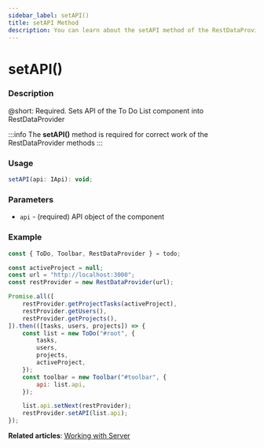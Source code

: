 ```yaml
---
sidebar_label: setAPI()
title: setAPI Method
description: You can learn about the setAPI method of the RestDataProvider in the documentation of the DHTMLX JavaScript To Do List library. Browse developer guides and API reference, try out code examples and live demos, and download a free 30-day evaluation version of DHTMLX To Do List.
---
```


# setAPI()

### Description

@short: Required. Sets API of the To Do List component into RestDataProvider

:::info
The **setAPI()** method is required for correct work of the RestDataProvider methods
:::

### Usage

~~~js
setAPI(api: IApi): void;
~~~

### Parameters

- `api` - (required) API object of the component

### Example

~~~js {5,12,23}
const { ToDo, Toolbar, RestDataProvider } = todo;

const activeProject = null;
const url = "http://localhost:3000";
const restProvider = new RestDataProvider(url);

Promise.all([
    restProvider.getProjectTasks(activeProject),
    restProvider.getUsers(),
    restProvider.getProjects(),
]).then(([tasks, users, projects]) => {
    const list = new ToDo("#root", {
        tasks,
        users,
        projects,
        activeProject,
    });
    const toolbar = new Toolbar("#toolbar", {
        api: list.api,
    });

    list.api.setNext(restProvider);
    restProvider.setAPI(list.api);
});
~~~

**Related articles**: [Working with Server](guides/working_with_server.md)